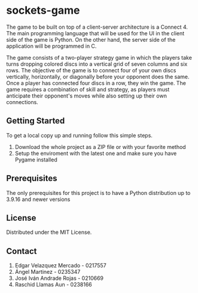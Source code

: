 # sockets-game
The game to be built on top of a client-server architecture is a Connect 4. The main programming language that will be used for the UI in the client side of the game is Python. On the other hand, the server side of the application will be programmed in C.

The game consists of a two-player strategy game in which the players take turns dropping colored discs into a vertical grid of seven columns and six rows. The objective of the game is to connect four of your own discs vertically, horizontally, or diagonally before your opponent does the same. Once a player has connected four discs in a row, they win the game. The game requires a combination of skill and strategy, as players must anticipate their opponent's moves while also setting up their own connections.

<!-- GETTING STARTED -->
## Getting Started

To get a local copy up and running follow this simple steps.

1. Download the whole project as a ZIP file or with your favorite method
2. Setup the enviroment with the latest one and make sure you have Pygame installed

## Prerequisites

The only prerequisites for this project is to have a Python distribution up to 3.9.16 and newer versions

<!-- LICENSE -->
## License

Distributed under the MIT License.

<!-- CONTACT -->
## Contact

1. Edgar Velazquez Mercado - 0217557
2. Ángel Martinez - 0235347
3. José Iván Andrade Rojas - 0210669
4. Raschid Llamas Aun - 0238166
